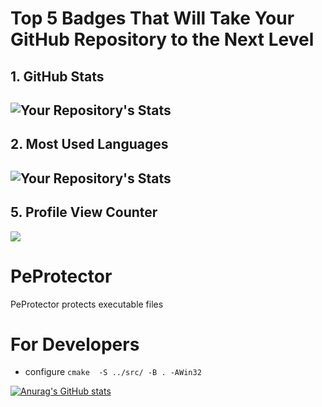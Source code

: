 # Top 5 Badges That Will Take Your GitHub Repository to the Next Level
## 1. GitHub Stats
![Your Repository's Stats](https://github-readme-stats.vercel.app/api?username=atsahikian&show_icons=true)
--------------------------------------------------------------------
## 2. Most Used Languages
![Your Repository's Stats](https://github-readme-stats.vercel.app/api/top-langs/?username=atsahikian&theme=blue-green)
--------------------------------------------------------------------
## 5. Profile View Counter
<img src="https://komarev.com/ghpvc/?username=atsahikian"/>

# PeProtector
PeProtector protects executable files


# For Developers
- configure `cmake  -S ../src/ -B . -AWin32`

[![Anurag's GitHub stats](https://github-readme-stats.vercel.app/api?username=atsahikian)](https://github.com/anuraghazra/github-readme-stats)

